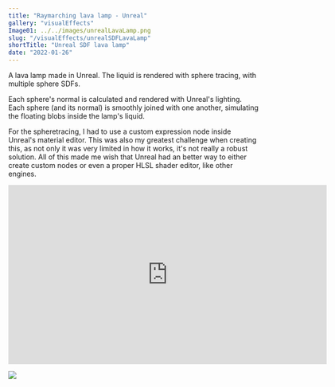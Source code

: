 ```yaml
---
title: "Raymarching lava lamp - Unreal"
gallery: "visualEffects"
Image01: ../../images/unrealLavaLamp.png
slug: "/visualEffects/unrealSDFLavaLamp"
shortTitle: "Unreal SDF lava lamp"
date: "2022-01-26"
---
```


A lava lamp made in Unreal. The liquid is rendered with sphere tracing, with multiple sphere SDFs.

Each sphere's normal is calculated and rendered with Unreal's lighting. Each sphere (and its normal) is smoothly joined with one another, simulating the floating blobs inside the lamp's liquid.

For the spheretracing, I had to use a custom expression node inside Unreal's material editor. This was also my greatest challenge when creating this, as not only it was very limited in how it works, it's not really a robust solution. All of this made me wish that Unreal had an better way to either create custom nodes or even a proper HLSL shader editor, like other engines.

<iframe width="640" height="360" src="https://www.youtube.com/embed/3QU-eefK1kg" title="YouTube video player" frameborder="0" allow="accelerometer; autoplay; clipboard-write; encrypted-media; gyroscope; picture-in-picture" allowfullscreen></iframe>

<p></p>

<img src="https://i.imgur.com/98nUv45.png"/>